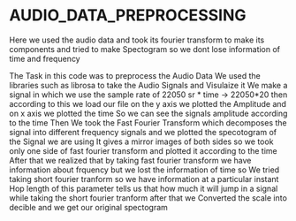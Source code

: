 # AUDIO_DATA_PREPROCESSING
Here we used the audio data and took its fourier transform to make its components and tried to make Spectogram so we dont lose information of time and frequency




The Task in this code was to preprocess the Audio Data 
We used the libraries such as librosa to take the Audio Signals and Visulaize it 
We make a signal in which we use the sample rate of 22050
sr * time -> 22050*20 then according to this we load our file
on the y axis we plotted the Amplitude and on x axis we plotted the time 
So we can see the signals amplitude according to the time 
Then We took the Fast Fourier Transform which decomposes the signal into different frequency signals and we plotted the specotogram of the 
Signal we are using 
It gives a mirror images of both sides so we took only one side of fast fourier transform and plotted it according to the time 
After that we realized that by taking fast fourier transform we have information about frquency but we lost the information of time so
We tried taking short fourier tranform so we have information at a particular instant 
Hop length of this parameter tells us that how much it will jump in a signal while taking the short fourier tranform after that we Converted the scale into decible and we get our original spectogram
